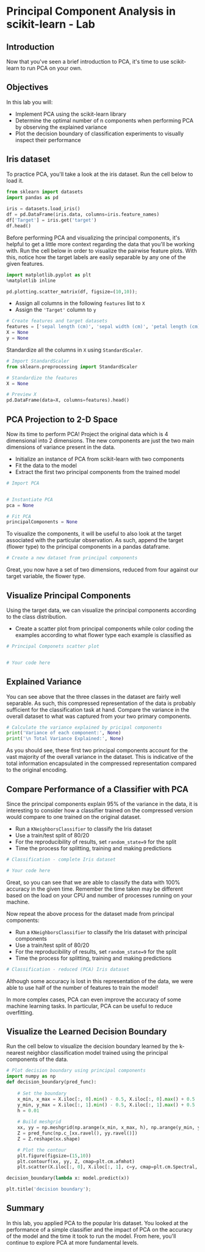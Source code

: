 # Principal Component Analysis in scikit-learn - Lab

## Introduction

Now that you've seen a brief introduction to PCA, it's time to use scikit-learn to run PCA on your own. 

## Objectives

In this lab you will: 

- Implement PCA using the scikit-learn library 
- Determine the optimal number of n components when performing PCA by observing the explained variance 
- Plot the decision boundary of classification experiments to visually inspect their performance 

## Iris dataset

To practice PCA, you'll take a look at the iris dataset. Run the cell below to load it. 


```python
from sklearn import datasets
import pandas as pd
 
iris = datasets.load_iris()
df = pd.DataFrame(iris.data, columns=iris.feature_names)
df['Target'] = iris.get('target')
df.head()
```

Before performing PCA and visualizing the principal components, it's helpful to get a little more context regarding the data that you'll be working with. Run the cell below in order to visualize the pairwise feature plots. With this, notice how the target labels are easily separable by any one of the given features.


```python
import matplotlib.pyplot as plt
%matplotlib inline

pd.plotting.scatter_matrix(df, figsize=(10,10));
```

- Assign all columns in the following `features` list to `X` 
- Assign the `'Target'` column to `y` 


```python
# Create features and target datasets
features = ['sepal length (cm)', 'sepal width (cm)', 'petal length (cm)', 'petal width (cm)']
X = None
y = None
```

Standardize all the columns in `X` using `StandardScaler`. 


```python
# Import StandardScaler
from sklearn.preprocessing import StandardScaler

# Standardize the features
X = None

# Preview X
pd.DataFrame(data=X, columns=features).head()
```

## PCA Projection to 2-D Space

Now its time to perform PCA! Project the original data which is 4 dimensional into 2 dimensions. The new components are just the two main dimensions of variance present in the data.

- Initialize an instance of PCA from scikit-learn with two components
- Fit the data to the model
- Extract the first two principal components from the trained model 


```python
# Import PCA


# Instantiate PCA
pca = None

# Fit PCA
principalComponents = None
```

To visualize the components, it will be useful to also look at the target associated with the particular observation. 
As such, append the target (flower type) to the principal components in a pandas dataframe.


```python
# Create a new dataset from principal components 

```

Great, you now have a set of two dimensions, reduced from four against our target variable, the flower type. 

## Visualize Principal Components 

Using the target data, we can visualize the principal components according to the class distribution. 
- Create a scatter plot from principal components while color coding the examples according to what flower type each example is classified as


```python
# Principal Componets scatter plot


# Your code here 

```

## Explained Variance


You can see above that the three classes in the dataset are fairly well separable. As such, this compressed representation of the data is probably sufficient for the classification task at hand. Compare the variance in the overall dataset to what was captured from your two primary components.


```python
# Calculate the variance explained by pricipal components
print('Variance of each component:', None)
print('\n Total Variance Explained:', None)
```

As you should see, these first two principal components account for the vast majority of the overall variance in the dataset. This is indicative of the total information encapsulated in the compressed representation compared to the original encoding.

## Compare Performance of a Classifier with PCA

Since the principal components explain 95% of the variance in the data, it is interesting to consider how a classifier trained on the compressed version would compare to one trained on the original dataset.

- Run a `KNeighborsClassifier` to classify the Iris dataset 
- Use a train/test split of 80/20
- For the reproducibility of results, set `random_state=9` for the split
- Time the process for splitting, training and making predictions


```python
# Classification - complete Iris dataset

# Your code here 

```

Great, so you can see that we are able to classify the data with 100% accuracy in the given time. Remember the time taken may be different based on the load on your CPU and number of processes running on your machine. 

Now repeat the above process for the dataset made from principal components: 

- Run a `KNeighborsClassifier` to classify the Iris dataset with principal components
- Use a train/test split of 80/20
- For the reproducibility of results, set `random_state=9` for the split
- Time the process for splitting, training and making predictions


```python
# Classification - reduced (PCA) Iris dataset


```

Although some accuracy is lost in this representation of the data, we were able to use half of the number of features to train the model!

In more complex cases, PCA can even improve the accuracy of some machine learning tasks. In particular, PCA can be useful to reduce overfitting.

## Visualize the Learned Decision Boundary 

Run the cell below to visualize the decision boundary learned by the k-nearest neighbor classification model trained using the principal components of the data. 


```python
# Plot decision boundary using principal components 
import numpy as np 
def decision_boundary(pred_func):
    
    # Set the boundary
    x_min, x_max = X.iloc[:, 0].min() - 0.5, X.iloc[:, 0].max() + 0.5
    y_min, y_max = X.iloc[:, 1].min() - 0.5, X.iloc[:, 1].max() + 0.5
    h = 0.01
    
    # Build meshgrid
    xx, yy = np.meshgrid(np.arange(x_min, x_max, h), np.arange(y_min, y_max, h))
    Z = pred_func(np.c_[xx.ravel(), yy.ravel()])
    Z = Z.reshape(xx.shape)

    # Plot the contour
    plt.figure(figsize=(15,10))
    plt.contourf(xx, yy, Z, cmap=plt.cm.afmhot)
    plt.scatter(X.iloc[:, 0], X.iloc[:, 1], c=y, cmap=plt.cm.Spectral, marker='x')

decision_boundary(lambda x: model.predict(x))

plt.title('decision boundary');
```

## Summary 

In this lab, you applied PCA to the popular Iris dataset. You looked at the performance of a simple classifier and the impact of PCA on the accuracy of the model and the time it took to run the model. From here, you'll continue to explore PCA at more fundamental levels.
